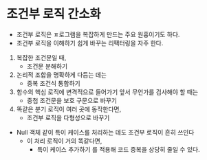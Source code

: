 # 조건부 로직 간소화

*   조건부 로직은 ㅍ로그램을 복잡하게 만드는 주요 원흉이기도 하다.
*   조건부 로직을 이해하기 쉽게 바꾸는 리팩터링을 자주 한다.



1.  복잡한 조건문일 때,
    *   조건문 분해하기
2.  논리적 조합을 명확하게 다듬는 데는
    *   중복 조건식 통합하기
3.  함수의 핵심 로직에 변격적으로 들어가기 앞서 무언가를 검사해야 할 때는
    *   중첩 조건문을 보호 구문으로 바꾸기
4.  똑같은 분기 로직이 여러 곳에 동작한다면, 
    *   조건부 로직을 다형성으로 바꾸기



*   Null 객체 같이 특이 케이스를 처리하는 데도 조건부 로직이 흔히 쓰인다
    *   이 처리 로직이 거의 똑같다면, 
        *   특이 케이스 추가하기 를 적용해 코드 중복을 상당히 줄일 수 있다.
